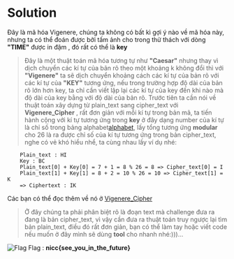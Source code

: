 # Solution

Đây là mã hóa Vigenere, chúng ta không có bất kì gợi ý nào về mã hóa này, nhưng ta có thể đoán được bởi tấm ảnh cho trong thử thách với dòng **"TIME"** được in đậm , đó rất có thể là **key**

> Đây là một thuật toán mã hóa tương tự như **"Caesar"** nhưng thay vì dịch chuyển các kí tự của bãn rõ theo một khoảng k không đổi thì với **"Vigenere"** ta sẽ dịch chuyển khoảng cách các kí tự của bản rõ với các kí tự của **"KEY"** tương ứng, nếu trong trường hợp độ dài của bản rõ lớn hơn key, ta chỉ cần viết lặp lại các kí tự của key đến khi nào mà độ dài của key bằng với độ dài của bản rõ.
> Trước tiên ta cần nói về thuật toán xây dựng từ plain_text sang cipher_text với **Vigenere_Cipher** , rất đơn giản với mỗi kí tự trong bản mã, ta tiến hành cộng với kí tự tương ứng trong **key** ở đây dạng number của kí tự là chỉ số trong bảng alphabet[alphabet](https://anhnguathena.vn/bang-chu-cai-tieng-anh-chuan-nhat-id774), lấy tổng tương ứng **modular** cho 26 là ra được chỉ số của kí tự tương ứng trong bản cipher_text, nghe có vẻ khó hiểu nhể, ta cùng nhau lấy ví dụ nhé:

```
    Plain_text : HI
    Key : BC
    Plain_text[0] + Key[0] = 7 + 1 = 8 % 26 = 8 => Cipher_text[0] = I
    Plain_text[1] + Key[1] = 8 + 2 = 10 % 26 = 10 => Cipher_text[1] = K
    => Ciphertext : IK
```

Các bạn có thể đọc thêm về nó ở [Vigenere_Cipher](https://vi.wikipedia.org/wiki/M%E1%BA%ADt_m%C3%A3_Vigen%C3%A8re#C%C3%A1ch_gi%E1%BA%A3i_m%C3%A3_Vigen%C3%A8re)

> Ở đây chúng ta phải phân biệt rõ là đoạn text mà challenge đưa ra đang là bản cipher_text, vì vậy cần đưa ra thuật toán truy ngược lại tìm bản plain_text, điều đó rất đơn giản, bạn có thể làm tay hoặc viết code nếu muốn ở đây mình sẽ dùng **tool** cho nhanh nhé:)))...

![Flag](https://live.staticflickr.com/65535/52763802250_d3a610c4d2_z.jpg)
Flag : **nicc{see_you_in_the_future}**
